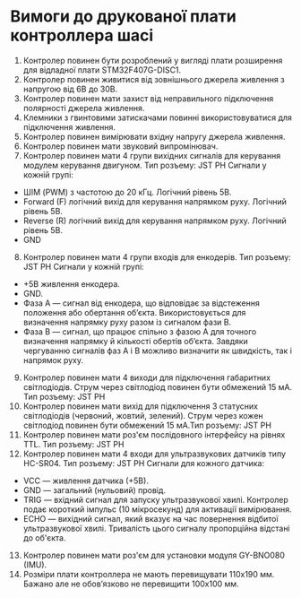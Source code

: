 # Вимоги до друкованої плати контроллера шасі
1. Контролер повинен бути розроблений у вигляді плати розширення для відладної плати STM32F407G-DISC1.
2. Контролер повинен живитися від зовнішнього джерела живлення з напругою від 6В до 30В.
3. Контролер повинен мати захист від неправильного підключення полярності джерела живлення.
4. Клемники з гвинтовими затискачами повинні використовуватися для підключення живлення.
5. Контролер повинен вимірювати вхідну напругу джерела живлення.
6. Контролер повинен мати звуковий випромінювач.
7. Контролер повинен мати 4 групи вихідних сигналів для керування модулем керування двигуном. Тип розъему: JST PH
Сигнали у кожній групі:
- ШІМ (PWM) з частотою до 20 кГц. Логічний рівень 5В.
- Forward (F) логічний вихід для керування напрямком руху. Логічний рівень 5В.
- Reverse (R) логічний вихід для керування напрямком руху. Логічний рівень 5В.
- GND
8. Контролер повинен мати 4 групи входів для енкодерів. Тип розъему: JST PH
Сигнали у кожній групі:
 - +5В живлення енкодера.
 - GND.
 - Фаза A — сигнал від енкодера, що відповідає за відстеження положення або обертання об’єкта. Використовується для визначення напрямку руху разом із сигналом фази B.
 - Фаза B — сигнал, що працює спільно з фазою A для точного визначення напрямку й кількості обертів об’єкта. Завдяки чергуванню сигналів фаз A і B можливо визначити як швидкість, так і напрямок руху.
9. Контролер повинен мати 4 виходи для підключення габаритних світлодіодів. Струм через світлодіод повинен бути обмежений 15 мА. Тип розъему: JST PH
10. Контролер повинен мати вихід для підключення 3 статусних світлодіодів (червоний, жовтий, зелений). Струм через кожен світлодіод повинен бути обмежений 15 мА.Тип розъему: JST PH
11. Контролер повинен мати роз'єм послідовного інтерфейсу на рівнях TTL. Тип розъему: JST PH
12. Контролер повинен мати 4 входи для ультразвукових датчиків типу HC-SR04. Тип розъему: JST PH
Сигнали для кожного датчика:
- VCC — живлення датчика (+5В).
- GND — загальний (нульовий) провід.
- TRIG — вхідний сигнал для запуску ультразвукової хвилі. Контролер подає короткий імпульс (10 мікросекунд) для активації вимірювання.
- ECHO — вихідний сигнал, який вказує на час повернення відбитої ультразвукової хвилі. Тривалість цього сигналу пропорційна відстані до об'єкта.
13. Контролер повинен мати роз'єм для установки модуля GY-BNO080 (IMU). 
14. Розміри плати контроллера не мають перевищувати 110x190 мм. Бажано але не обов’язково не перевищити 100х100 мм.

